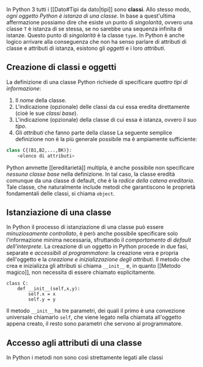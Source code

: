 In Python 3 tutti i [[Dato#Tipi da dato|tipi]] sono __classi__.
Allo stesso modo, _ogni oggetto Python è istanza di una classe_.
In base a quest'ultima affermazione possiamo dire che esiste un punto di _singolarità_, ovvero una classe `T` è istanza di se stessa, se no sarebbe una sequenza infinita di istanze.
Questo punto di _singolarità_ è la classe `type`.
In Python è anche logico arrivare alla conseguenza che non ha senso parlare di attributi di classe e attributi di istanza, esistono gli _oggetti_ e i loro _attributi_.

## Creazione di classi e oggetti
La definizione di una classe Python richiede di specificare _quattro tipi di informazione_:
1. Il _nome_ della classe.
2. L'indicazione (opzionale) delle classi da cui essa eredita direttamente (cioè le sue _classi base_).
3. L'indicazione (opzionale) della classe di cui essa è istanza, ovvero il suo _tipo_.
4. Gli _attributi_ che fanno parte della classe
La seguente semplice definizione non è la più generale possibile ma è ampiamente sufficiente:
```python
class C{(B1,B2,...,BK)}:
	<elenco di attributi>
```
Python ammette [[ereditarietà]] multipla, è anche possibile non specificare _nessuna classe base_ nella definizione.
In tal caso, la classe eredità comunque da una classe di default, che è la _radice della catena ereditaria_.
Tale classe, che naturalmente include metodi che garantiscono le proprietà fondamentali delle classi, si chiama `object`.

## Istanziazione di una classe
In Python il processo di istanziazione di una classe può essere _minuziosamente controllato_, è però anche possibile specificare solo l'informazione minima necessaria, sfruttando il _comportamento di default dell'interprete_.
La creazione di un oggetto in Python procede in due fasi, separate e _accessibili al programmatore_: la creazione vera e propria dell'oggetto e la _creazione e inizializzazione degli attributi_.
Il metodo che crea e inizializza gli attributi si chiama `__init__` e, in quanto [[Metodo magico]], non necessita di essere chiamato esplicitamente.
```jupyter
class C:
	def __init__(self,x,y):
		self.x = x
		self.y = y
```
Il metodo `__init__` ha tre parametri, dei quali il primo è una convezione universale chiamarlo `self`, che viene legato nella chiamata all'oggetto appena creato, il resto sono parametri che servono al programmatore.

## Accesso agli attributi di una classe
In Python i metodi non sono così strettamente legati alle classi